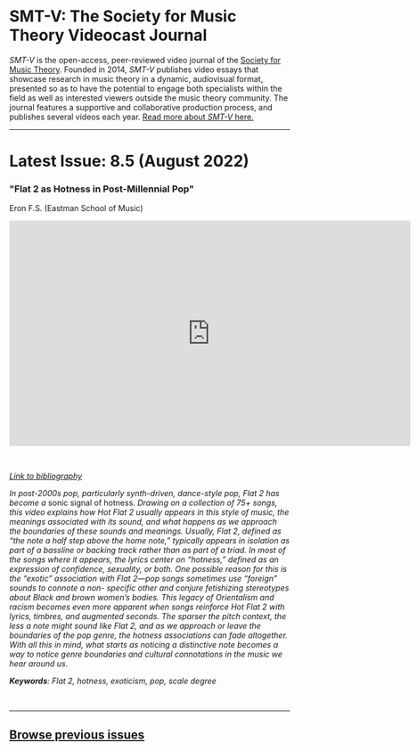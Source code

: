 # SMT-V: The Society for Music Theory Videocast Journal

_SMT-V_ is the open-access, peer-reviewed video journal of the [Society for Music Theory](http://www.societymusictheory.org). Founded in 2014, _SMT-V_ publishes video essays that showcase research in music theory in a dynamic, audiovisual format, presented so as to have the potential to engage both specialists within the field as well as interested viewers outside the music theory community. The journal features a supportive and collaborative production process, and publishes several videos each year. [Read more about _SMT-V_ here.](about)

<hr>

# Latest Issue: 8.5 (August 2022)

### "Flat 2 as Hotness in Post-Millennial Pop"
Eron F.S. (Eastman School of Music)

<div class="intrinsic-container intrinsic-container-16x9">
<center><iframe src="https://player.vimeo.com/video/653218473?title=0&byline=0&portrait=0" width="720" height="405" frameborder="0" allow="autoplay; fullscreen" allowfullscreen></iframe></center>
</div><p>&nbsp;</p>

*[Link to bibliography](http://www.smt-v.org/bibliographies/8_5_FS.pdf)*

*In post-2000s pop, particularly synth-driven, dance-style pop, Flat 2 has become a* sonic signal of hotness. *Drawing on a collection of 75+ songs, this video explains how Hot Flat 2 usually appears in this style of music, the meanings associated with its sound, and what happens as we approach the boundaries of these sounds and meanings. Usually, Flat 2, defined as “the note a half step above the home note,” typically appears in isolation as part of a bassline or backing track rather than as part of a triad. In most of the songs where it appears, the lyrics center on “hotness,” defined as an expression of confidence, sexuality, or both. One possible reason for this is the “exotic” association with Flat 2—pop songs sometimes use “foreign” sounds to connote a non- specific other and conjure fetishizing stereotypes about Black and brown women’s bodies. This legacy of Orientalism and racism becomes even more apparent when songs reinforce Hot Flat 2 with lyrics, timbres, and augmented seconds. The sparser the pitch context, the less a note might sound like Flat 2, and as we approach or leave the boundaries of the pop genre, the hotness associations can fade altogether. With all this in mind, what starts as noticing a distinctive note becomes a way to notice genre boundaries and cultural connotations in the music we hear around us.*

***Keywords**: Flat 2, hotness, exoticism, pop, scale degree* 

<!--DOI: [http://doi.org/10.30535/smtv.8.5](http://doi.org/10.30535/smtv.8.5)-->
<p>&nbsp;</p>
<hr>



## [Browse previous issues](archives)
